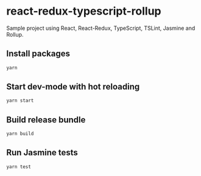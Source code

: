 # react-redux-typescript-rollup
Sample project using React, React-Redux, TypeScript, TSLint, Jasmine and Rollup.

## Install packages

```bat
yarn
```

## Start dev-mode with hot reloading

```bat
yarn start
```

## Build release bundle 

```bat
yarn build
```

## Run Jasmine tests

```bat
yarn test
```

